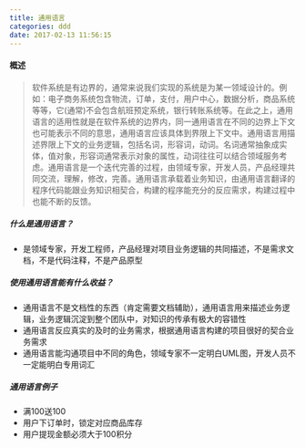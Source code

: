 ```yaml
---
title: 通用语言
categories: ddd
date: 2017-02-13 11:56:15
---
```




#### 概述

>软件系统是有边界的，通常来说我们实现的系统是为某一领域设计的。例如：电子商务系统包含物流，订单，支付，用户中心，数据分析，商品系统等等，它(通常)不会包含航班预定系统，银行转账系统等。在此之上，通用语言的适用性就是在软件系统的边界内，同一通用语言在不同的边界上下文也可能表示不同的意思，通用语言应该具体到界限上下文中。通用语言用描述界限上下文的业务逻辑，包括名词，形容词，动词。名词通常抽象成实体，值对象，形容词通常表示对象的属性，动词往往可以结合领域服务考虑。通用语言是一个迭代完善的过程，由领域专家，开发人员，产品经理共同交流，理解，修改，完善。通用语言承载着业务知识，由通用语言翻译的程序代码能跟业务知识相契合，构建的程序能充分的反应需求，构建过程中也能不断的反馈。

##### 什么是通用语言？

* 是领域专家，开发工程师，产品经理对项目业务逻辑的共同描述，不是需求文档，不是代码注释，不是产品原型

##### 使用通用语言能有什么收益？

* 通用语言不是文档性的东西（肯定需要文档辅助），通用语言用来描述业务逻辑，业务逻辑沉淀到整个团队中，对知识的传承有极大的容错性
* 通用语言反应真实的及时的业务需求，根据通用语言构建的项目很好的契合业务需求
* 通用语言能沟通项目中不同的角色，领域专家不一定明白UML图，开发人员不一定能明白专用词汇

##### 通用语言例子

* 满100送100
* 用户下订单时，锁定对应商品库存
* 用户提现金额必须大于100积分